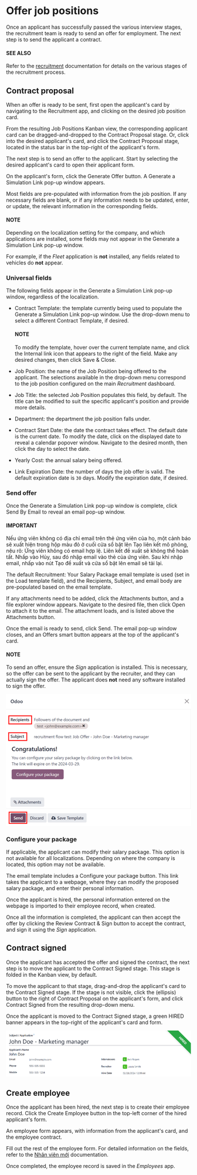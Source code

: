 # Offer job positions

Once an applicant has successfully passed the various interview stages, the recruitment team is
ready to send an offer for employment. The next step is to send the applicant a contract.

#### SEE ALSO
Refer to the [recruitment](./) documentation for details on the various stages
of the recruitment process.

## Contract proposal

When an offer is ready to be sent, first open the applicant's card by navigating to the
Recruitment app, and clicking on the desired job position card.

From the resulting Job Positions Kanban view, the corresponding applicant card can be
dragged-and-dropped to the Contract Proposal stage. Or, click into the desired
applicant's card, and click the Contract Proposal stage, located in the status bar in
the top-right of the applicant's form.

The next step is to send an offer to the applicant. Start by selecting the desired applicant's card
to open their applicant form.

On the applicant's form, click the Generate Offer button. A Generate a
Simulation Link pop-up window appears.

Most fields are pre-populated with information from the job position. If any necessary fields are
blank, or if any information needs to be updated, enter, or update, the relevant information in the
corresponding fields.

#### NOTE
Depending on the localization setting for the company, and which applications are installed, some
fields may not appear in the Generate a Simulation Link pop-up window.

For example, if the *Fleet* application is **not** installed, any fields related to vehicles do
**not** appear.

### Universal fields

The following fields appear in the Generate a Simulation Link pop-up window, regardless
of the localization.

- Contract Template: the template currently being used to populate the
  Generate a Simulation Link pop-up window. Use the drop-down menu to select a different
  Contract Template, if desired.

  #### NOTE
  To modify the template, hover over the current template name, and click the <i class="oi oi-launch"></i>
  Internal link icon that appears to the right of the field. Make any desired
  changes, then click Save & Close.
- Job Position: the name of the Job Position being offered to the applicant.
  The selections available in the drop-down menu correspond to the job position configured on the
  main *Recruitment* dashboard.
- Job Title: the selected Job Position populates this field, by default.
  The title can be modified to suit the specific applicant's position and provide more details.
- Department: the department the job position falls under.
- Contract Start Date: the date the contract takes effect. The default date is the
  current date. To modify the date, click on the displayed date to reveal a calendar popover window.
  Navigate to the desired month, then click the day to select the date.
- Yearly Cost: the annual salary being offered.
- Link Expiration Date: the number of days the job offer is valid. The default
  expiration date is `30` days. Modify the expiration date, if desired.

### Send offer

Once the Generate a Simulation Link pop-up window is complete, click Send By
Email to reveal an email pop-up window.

#### IMPORTANT
Nếu ứng viên không có địa chỉ email trên thẻ ứng viên của họ, một cảnh báo sẽ xuất hiện trong hộp màu đỏ ở cuối cửa sổ bật lên Tạo liên kết mô phỏng, nêu rõ: Ứng viên không có email hợp lệ. Liên kết đề xuất sẽ không thể hoàn tất. Nhấp vào Hủy, sau đó nhập email vào thẻ của ứng viên. Sau khi nhập email, nhấp vào nút Tạo đề xuất và cửa sổ bật lên email sẽ tải lại.

The default Recruitment: Your Salary Package email template is used (set in the
Load template field), and the Recipients, Subject, and email
body are pre-populated based on the email template.

If any attachments need to be added, click the <i class="fa fa-paperclip"></i> Attachments button,
and a file explorer window appears. Navigate to the desired file, then click Open to
attach it to the email. The attachment loads, and is listed above the <i class="fa fa-paperclip"></i>
Attachments button.

Once the email is ready to send, click Send. The email pop-up window closes, and an
Offers smart button appears at the top of the applicant's card.

#### NOTE
To send an offer, ensure the *Sign* application is installed. This is necessary, so the offer can
be sent to the applicant by the recruiter, and they can actually sign the offer. The applicant
does **not** need any software installed to sign the offer.

![Send an email to the applicant with a link to the offered salary.](../../../.gitbook/assets/send-offer.png)

### Configure your package

If applicable, the applicant can modify their salary package. This option is not available for all
localizations. Depending on where the company is located, this option may not be available.

The email template includes a Configure your package button. This link takes the
applicant to a webpage, where they can modify the proposed salary package, and enter their personal
information.

Once the applicant is hired, the personal information entered on the webpage is imported to their
employee record, when created.

Once all the information is completed, the applicant can then accept the offer by clicking the
Review Contract & Sign button to accept the contract, and sign it using the *Sign*
application.

<a id="recruitment-offer-job-positions-contract-signed"></a>

## Contract signed

Once the applicant has accepted the offer and signed the contract, the next step is to move the
applicant to the Contract Signed stage. This stage is folded in the Kanban view, by
default.

To move the applicant to that stage, drag-and-drop the applicant's card to the Contract
Signed stage. If the stage is not visible, click the <i class="fa fa-ellipsis-h"></i> (ellipsis)
button to the right of Contract Proposal on the applicant's form, and click
Contract Signed from the resulting drop-down menu.

Once the applicant is moved to the Contract Signed stage, a green HIRED
banner appears in the top-right of the applicant's card and form.

![Hired banner in the top right corner of applicant card.](../../../.gitbook/assets/hired.png)

<a id="recruitment-new-employee"></a>

## Create employee

Once the applicant has been hired, the next step is to create their employee record. Click the
Create Employee button in the top-left corner of the hired applicant's form.

An employee form appears, with information from the applicant's card, and the employee contract.

Fill out the rest of the employee form. For detailed information on the fields, refer to the
[Nhân viên mới](../employees/new_employee.md) documentation.

Once completed, the employee record is saved in the *Employees* app.
